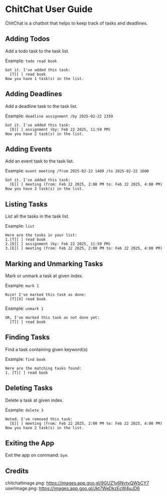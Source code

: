 # ChitChat User Guide

ChitChat is a chatbot that helps to keep track of tasks and deadlines.

## Adding Todos

Add a todo task to the task list.

Example: `todo read book`
```
Got it. I've added this task:
  [T][ ] read book
Now you have 1 task(s) in the list.
```

## Adding Deadlines

Add a deadline task to the task list.

Example: `deadline assignment /by 2025-02-22 2359`
```
Got it. I've added this task:
  [D][ ] assignment (by: Feb 22 2025, 11:59 PM)
Now you have 2 task(s) in the list.
```

## Adding Events

Add an event task to the task list.

Example: `event meeting /from 2025-02-22 1400 /to 2025-02-22 1600`
```
Got it. I've added this task:
  [E][ ] meeting (from: Feb 22 2025, 2:00 PM to: Feb 22 2025, 4:00 PM)
Now you have 3 task(s) in the list. 
```

## Listing Tasks

List all the tasks in the task list.

Example: `list`
```
Here are the tasks in your list:
1.[T][ ] read book
2.[D][ ] assignment (by: Feb 22 2025, 11:59 PM)
3.[E][ ] meeting (from: Feb 22 2025, 2:00 PM to: Feb 22 2025, 4:00 PM)
```

## Marking and Unmarking Tasks

Mark or unmark a task at given index.

Example: `mark 1`
```
Nice! I've marked this task as done:
  [T][X] read book
```
Example: `unmark 1`
```
OK, I've marked this task as not done yet:
  [T][ ] read book
```

## Finding Tasks

Find a task containing given keyword(s)

Example: `find book`
```
Here are the matching tasks found:
1. [T][ ] read book
```

## Deleting Tasks

Delete a task at given index.

Example: `delete 3`
```
Noted. I've removed this task:
  [E][ ] meeting (from: Feb 22 2025, 2:00 PM to: Feb 22 2025, 4:00 PM)
Now you have 2 task(s) in the list.
```

## Exiting the App

Exit the app on command: `bye`.

## Credits
chitchatImage.png: https://images.app.goo.gl/9GUZ1y6NvtvQWbCY7
userImage.png: https://images.app.goo.gl/Jkt7WeDkzEcW4uJD6